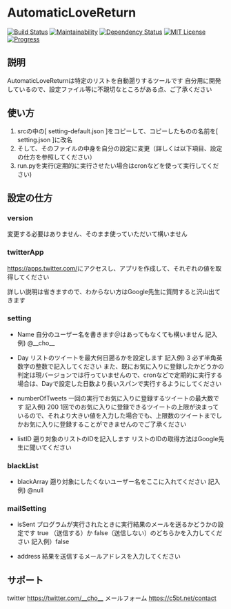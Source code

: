 # AutomaticLoveReturn

[![Build Status](https://travis-ci.org/cho5butter/AutomaticLoveReturn.svg?branch=master)](https://travis-ci.org/cho5butter/AutomaticLoveReturn)
[![Maintainability](https://api.codeclimate.com/v1/badges/f0c0914087d81e0922d7/maintainability)](https://codeclimate.com/github/cho5butter/AutomaticLoveReturn/maintainability)
[![Dependency Status](https://beta.gemnasium.com/badges/github.com/cho5butter/AutomaticLoveReturn.svg)](https://beta.gemnasium.com/projects/github.com/cho5butter/AutomaticLoveReturn)
[![MIT License](http://img.shields.io/badge/license-MIT-blue.svg?style=flat)](LICENSE)
[![Progress](https://img.shields.io/badge/Progress-development-orange.svg?longCache=true&style=flat)]()

## 説明

AutomaticLoveReturnは特定のリストを自動遡りするツールです
自分用に開発しているので、設定ファイル等に不親切なところがある点、ご了承ください

## 使い方

1. srcの中の[ setting-default.json ]をコピーして、コピーしたものの名前を[ setting.json ]に改名
2. そして、そのファイルの中身を自分の設定に変更（詳しくは以下項目、設定の仕方を参照してください）
3. run.pyを実行(定期的に実行させたい場合はcronなどを使って実行してください)

## 設定の仕方

### version

変更する必要はありません、そのまま使っていただいて構いません

### twitterApp

<https://apps.twitter.com/>にアクセスし、アプリを作成して、それぞれの値を取得してください

詳しい説明は省きますので、わからない方はGoogle先生に質問すると沢山出てきます

### setting

* Name
自分のユーザー名を書きます＠はあってもなくても構いません
記入例) @\_\_cho\_\_

* Day
リストのツイートを最大何日遡るかを設定します
記入例) 3
必ず半角英数字の整数で記入してください
また、既にお気に入りに登録したかどうかの判定は現バージョンでは行っていませんので、cronなどで定期的に実行する場合は、Dayで設定した日数より長いスパンで実行するようにしてください

* numberOfTweets
一回の実行でお気に入りに登録するツイートの最大数です
記入例) 200
1回でのお気に入りに登録できるツイートの上限が決まっているので、それより大きい値を入力した場合でも、上限数のツイートまでしかお気に入りに登録することができませんのでご了承ください

* listID
遡り対象のリストのIDを記入します
リストのIDの取得方法はGoogle先生に聞いてください

### blackList

* blackArray
遡り対象にしたくないユーザー名をここに入れてください
記入例) @null

### mailSetting

* isSent
プログラムが実行されたときに実行結果のメールを送るかどうかの設定です
true （送信する）か false（送信しない）のどちらかを入力してください
記入例）false

* address
結果を送信するメールアドレスを入力してください

## サポート

twitter
<https://twitter.com/__cho__>
メールフォーム
<https://c5bt.net/contact>
